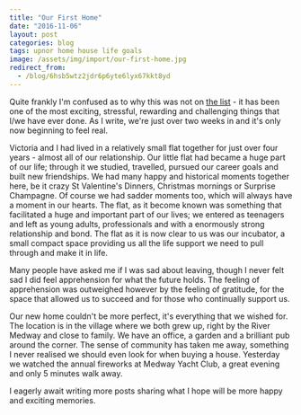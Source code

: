 ```yaml
---
title: "Our First Home"
date: "2016-11-06"
layout: post
categories: blog
tags: upnor home house life goals
image: /assets/img/import/our-first-home.jpg
redirect_from:
  - /blog/6hsb5wtz2jdr6p6yte6lyx67kkt8yd
---
```


Quite frankly I'm confused as to why this was not on [the list](/menu/thelist.html) - it has been one of the most exciting, stressful, rewarding and challenging things that I/we have ever done. As I write, we're just over two weeks in and it's only now beginning to feel real.

Victoria and I had lived in a relatively small flat together for just over four years - almost all of our relationship. Our little flat had became a huge part of our life; through it we studied, travelled, pursued our career goals and built new friendships. We had many happy and historical moments together here, be it crazy St Valentine's Dinners, Christmas mornings or Surprise Champagne. Of course we had sadder moments too, which will always have a moment in our hearts. The flat, as it become known was something that facilitated a huge and important part of our lives; we entered as teenagers and left as young adults, professionals and with a enormously strong relationship and bond. The flat as it is now clear to us was our incubator, a small compact space providing us all the life support we need to pull through and make it in life.

Many people have asked me if I was sad about leaving, though I never felt sad I did feel apprehension for what the future holds. The feeling of apprehension was outweighed however by the feeling of gratitude, for the space that allowed us to succeed and for those who continually support us.



Our new home couldn't be more perfect, it's everything that we wished for. The location is in the village where we both grew up, right by the River Medway and close to family. We have an office, a garden and a brilliant pub around the corner. The sense of community has taken me away, something I never realised we should even look for when buying a house. Yesterday we watched the annual fireworks at Medway Yacht Club, a great evening and only 5 minutes walk away.

I eagerly await writing more posts sharing what I hope will be more happy and exciting memories.
